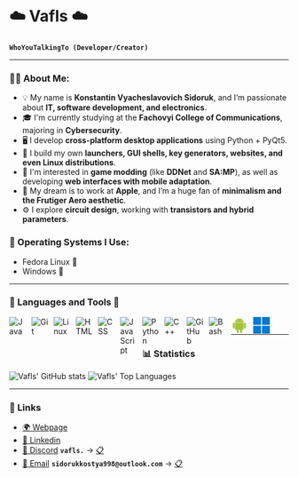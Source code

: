# ☁️ Vafls ☁️

**`WhoYouTalkingTo (Developer/Creator)`**

---

### 🧑‍💻 About Me:
- 💡 My name is **Konstantin Vyacheslavovich Sidoruk**, and I’m passionate about **IT, software development, and electronics**.
- 🎓 I'm currently studying at the **Fachovyi College of Communications**, majoring in **Cybersecurity**.
- 🖥️ I develop **cross-platform desktop applications** using Python + PyQt5.
- 💾 I build my own **launchers, GUI shells, key generators, websites, and even Linux distributions**.
- 🧠 I'm interested in **game modding** (like **DDNet** and **SA:MP**), as well as developing **web interfaces with mobile adaptation**.
- 🍏 My dream is to work at **Apple**, and I’m a huge fan of **minimalism and the Frutiger Aero aesthetic**.
- ⚙️ I explore **circuit design**, working with **transistors and hybrid parameters**.

### 🧪 Operating Systems I Use:
- Fedora Linux 🐧  
- Windows 🌴

---

### 🧰 Languages and Tools 🧰

<img align="left" alt="Java" width="30px" style="padding-right:10px;" src="https://cdn.jsdelivr.net/gh/devicons/devicon/icons/java/java-original.svg"/>
<img align="left" alt="Git" width="30px" style="padding-right:10px;" src="https://cdn.jsdelivr.net/gh/devicons/devicon/icons/git/git-original.svg" />
<img align="left" alt="Linux" width="30px" style="padding-right:10px;" src="https://cdn.jsdelivr.net/gh/devicons/devicon/icons/linux/linux-original.svg" />
<img align="left" alt="HTML" width="30px" style="padding-right:10px;" src="https://cdn.jsdelivr.net/gh/devicons/devicon/icons/html5/html5-plain.svg" />
<img align="left" alt="CSS" width="30px" style="padding-right:10px;" src="https://cdn.jsdelivr.net/gh/devicons/devicon/icons/css3/css3-plain.svg" />
<img align="left" alt="JavaScript" width="30px" style="padding-right:10px;" src="https://cdn.jsdelivr.net/gh/devicons/devicon/icons/javascript/javascript-plain.svg" />
<img align="left" alt="Python" width="30px" style="padding-right:10px;" src="https://cdn.jsdelivr.net/gh/devicons/devicon/icons/python/python-plain.svg" />
<img align="left" alt="C++" width="30px" style="padding-right:10px;" src="https://cdn.jsdelivr.net/gh/devicons/devicon/icons/cplusplus/cplusplus-line.svg" />
<img align="left" alt="GitHub" width="30px" style="padding-right:10px;" src="https://cdn.jsdelivr.net/gh/devicons/devicon/icons/github/github-original.svg" />
<img align="left" alt="Bash" width="30px" style="padding-right:10px;" src="https://cdn.jsdelivr.net/gh/devicons/devicon/icons/bash/bash-original.svg" />
<img align="left" alt="Bash" width="30px" style="padding-right:10px;" src="https://raw.githubusercontent.com/devicons/devicon/6910f0503efdd315c8f9b858234310c06e04d9c0/icons/android/android-original.svg" />
<img align="left" alt="Windows" width="30px" style="padding-right:10px;" src="https://raw.githubusercontent.com/devicons/devicon/6910f0503efdd315c8f9b858234310c06e04d9c0/icons/windows11/windows11-original.svg" />
<br />

---


### 📊 Statistics

![Vafls' GitHub stats](https://github-readme-stats.vercel.app/api?username=Vafls&show_icons=true&theme=dracula)
![Vafls' Top Languages](https://github-readme-stats.vercel.app/api/top-langs/?username=Vafls&layout=compact&theme=gruvbox)

---

### 🔗 Links
- [🌍 Webpage](https://vafls.github.io/Vafls/)
- [💼 Linkedin](https://www.linkedin.com/in/%D0%BA%D0%BE%D0%BD%D1%81%D1%82%D0%B0%D0%BD%D1%82%D0%B8%D0%BD-%D1%81%D0%B8%D0%B4%D0%BE%D1%80%D1%83%D0%BA-81b523311/)
- [👾 Discord](https://ваш-логин.github.io/репозиторий/copy-discord.html) **`vafls.`** → [📋](https://vafls.github.io/CopyMan_discord/)
- [📧 Email](mailto:sidorukkostya998@outlook.com) **`sidorukkostya998@outlook.com`** → [📋](https://vafls.github.io/CopyMan_email/)

